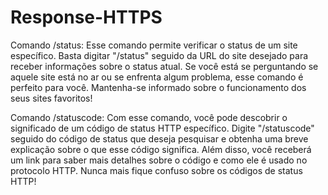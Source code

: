 # Response-HTTPS

Comando /status:
Esse comando permite verificar o status de um site específico. Basta digitar "/status" seguido da URL do site desejado para receber informações sobre o status atual. Se você está se perguntando se aquele site está no ar ou se enfrenta algum problema, esse comando é perfeito para você. Mantenha-se informado sobre o funcionamento dos seus sites favoritos!

Comando /statuscode:
Com esse comando, você pode descobrir o significado de um código de status HTTP específico. Digite "/statuscode" seguido do código de status que deseja pesquisar e obtenha uma breve explicação sobre o que esse código significa. Além disso, você receberá um link para saber mais detalhes sobre o código e como ele é usado no protocolo HTTP. Nunca mais fique confuso sobre os códigos de status HTTP!
